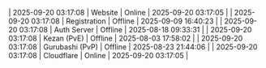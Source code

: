 | 2025-09-20 03:17:08 | Website | Online | 2025-09-20 03:17:05 |
| 2025-09-20 03:17:08 | Registration | Offline | 2025-09-09 16:40:23 |
| 2025-09-20 03:17:08 | Auth Server | Offline | 2025-08-18 09:33:31 |
| 2025-09-20 03:17:08 | Kezan (PvE) | Offline | 2025-08-03 17:58:02 |
| 2025-09-20 03:17:08 | Gurubashi (PvP) | Offline | 2025-08-23 21:44:06 |
| 2025-09-20 03:17:08 | Cloudflare | Online | 2025-09-20 03:17:05 |
